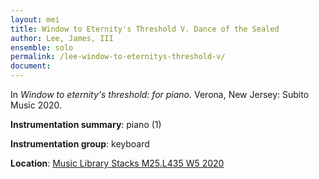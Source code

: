 ```yaml
---
layout: mei
title: Window to Eternity's Threshold V. Dance of the Sealed
author: Lee, James, III
ensemble: solo
permalink: /lee-window-to-eternitys-threshold-v/
document: 
---
```


In *Window to eternity's threshold: for piano.* Verona, New Jersey: Subito Music 2020.

**Instrumentation summary**: piano (1)

**Instrumentation group**: keyboard

**Location**: <a href="https://tufts.primo.exlibrisgroup.com/permalink/01TUN_INST/1kc9gia/alma991018306188103851" target="_blank">Music Library Stacks M25.L435 W5 2020</a>